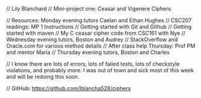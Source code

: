 // Lily Blanchard
// Mini-project one: Ceasar and Vigenere Ciphers

// Resources: Monday evening tutors Caelan and Ethan Hughes
//            CSC207 readings: MP 1 Instructions
//                             Getting started with Git and Github
//                             Getting started with maven
//            My C ceasar cipher code from CSC161 with Nye
//            Wednesday evening tutors, Boston and Audrey
//            StackOverflow and Oracle.com for various method details
//            After class help Thursday: Prof PM and mentor Maria
//            Thursday evening tutors, Boston and Charles

// I know there are lots of errors, lots of failed tests, lots of checkstyle violations, and probably more. I was out of town and sick most of this week and will be redoing this soon.

// GitHub:  https://github.com/lblancha528/ciphers